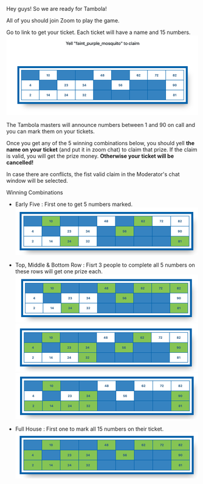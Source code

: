 Hey guys! So we are ready for Tambola!

All of you should join Zoom to play the game.

Go to link to get your ticket. Each ticket will have a name and 15 numbers.
![Ticket](assets/img/ticket.png)

The Tambola masters will announce numbers between 1 and 90 on call and you can mark them on your tickets.

Once you get any of the 5 winning combinations below, you should yell **the name on your ticket** (and put it in zoom chat) to claim that prize. If the claim is valid, you will get the prize money. **Otherwise your ticket will be cancelled!**

In case there are conflicts, the fist valid claim in the Moderator's chat window will be selected.

Winning Combinations

- Early Five : First one to get 5 numbers marked.
  ![Early Five](assets/img/earlyFive.png)
- Top, Middle & Bottom Row : Fisrt 3 people to complete all 5 numbers on these rows will get one prize each.
  ![Top Row](assets/img/toprow.png)
  ![Middle Row](assets/img/middlerow.png)
  ![Bottom Row](assets/img/bottomrow.png)

- Full House : First one to mark all 15 numbers on their ticket.
  ![Full House](assets/img/fullhouse.png)
